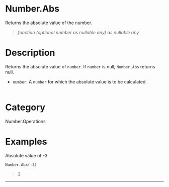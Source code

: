 ﻿# Number.Abs
Returns the absolute value of the number.
> _function (optional number as nullable any) as nullable any_
# Description 
Returns the absolute value of <code>number</code>. If <code>number</code> is null, <code>Number.Abs</code> returns null.
    <ul>
        <li><code>number</code>: A <code>number</code> for which the absolute value is to be calculated.</li>        
      </ul>
# Category 
Number.Operations
# Examples 
Absolute value of -3.
```
Number.Abs(-3)
```
> 3
***
